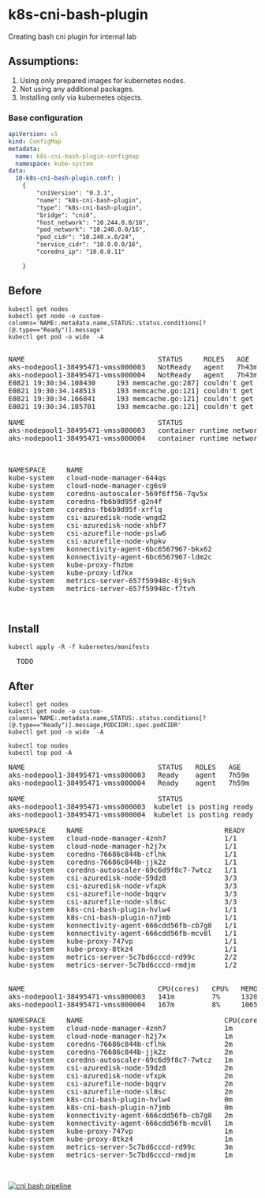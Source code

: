 # k8s-cni-bash-plugin
Creating bash cni plugin for internal lab


## Assumptions:

1. Using only prepared images for kubernetes nodes.
2. Not using any additional packages.
3. Installing only via kubernetes objects. 

### Base configuration
```yaml
apiVersion: v1
kind: ConfigMap
metadata:
  name: k8s-cni-bash-plugin-configmap
  namespace: kube-system
data:
  10-k8s-cni-bash-plugin.conf: |
    {
        "cniVersion": "0.3.1",
        "name": "k8s-cni-bash-plugin",
        "type": "k8s-cni-bash-plugin",
        "bridge": "cni0",
        "host_network": "10.244.0.0/16",
        "pod_network": "10.240.0.0/16",
        "pod_cidr": "10.240.x.0/24",
        "service_cidr": "10.0.0.0/16",
        "coredns_ip": "10.0.0.11"

    }
```


## Before

```console
kubectl get nodes
kubectl get node -o custom-columns='NAME:.metadata.name,STATUS:.status.conditions[?(@.type=="Ready")].message'
kubectl get pod -o wide  -A
```

<pre>

NAME                                STATUS     ROLES   AGE     VERSION
aks-nodepool1-38495471-vmss000003   NotReady   agent   7h43m   v1.25.11
aks-nodepool1-38495471-vmss000004   NotReady   agent   7h43m   v1.25.11
E0821 19:30:34.108430     193 memcache.go:287] couldn't get resource list for metrics.k8s.io/v1beta1: the server is currently unable to handle the request
E0821 19:30:34.148513     193 memcache.go:121] couldn't get resource list for metrics.k8s.io/v1beta1: the server is currently unable to handle the request
E0821 19:30:34.166841     193 memcache.go:121] couldn't get resource list for metrics.k8s.io/v1beta1: the server is currently unable to handle the request
E0821 19:30:34.185701     193 memcache.go:121] couldn't get resource list for metrics.k8s.io/v1beta1: the server is currently unable to handle the request
  
NAME                                STATUS
aks-nodepool1-38495471-vmss000003   container runtime network not ready: NetworkReady=false reason:NetworkPluginNotReady message:Network plugin returns error: cni plugin not initialized
aks-nodepool1-38495471-vmss000004   container runtime network not ready: NetworkReady=false reason:NetworkPluginNotReady message:Network plugin returns error: cni plugin not initialized



NAMESPACE     NAME                                           READY   STATUS    RESTARTS         AGE     IP           NODE                                NOMINATED NODE   READINESS GATES
kube-system   cloud-node-manager-644qs                       1/1     Running   1 (6h17m ago)    7h38m   10.224.0.6   aks-nodepool1-38495471-vmss000003   <none>           <none>
kube-system   cloud-node-manager-cg6s9                       1/1     Running   5 (6h35m ago)    7h38m   10.224.0.5   aks-nodepool1-38495471-vmss000004   <none>           <none>
kube-system   coredns-autoscaler-569f6ff56-7qv5x             0/1     Pending   0                7h38m   <none>       <none>                              <none>           <none>
kube-system   coredns-fb6b9d95f-g2n4f                        0/1     Pending   0                7h38m   <none>       <none>                              <none>           <none>
kube-system   coredns-fb6b9d95f-xrflq                        0/1     Pending   0                7h38m   <none>       <none>                              <none>           <none>
kube-system   csi-azuredisk-node-wngd2                       3/3     Running   3 (6h17m ago)    7h38m   10.224.0.6   aks-nodepool1-38495471-vmss000003   <none>           <none>
kube-system   csi-azuredisk-node-xhbf7                       3/3     Running   15 (6h35m ago)   7h38m   10.224.0.5   aks-nodepool1-38495471-vmss000004   <none>           <none>
kube-system   csi-azurefile-node-pslw6                       3/3     Running   3 (6h17m ago)    7h38m   10.224.0.6   aks-nodepool1-38495471-vmss000003   <none>           <none>
kube-system   csi-azurefile-node-vhpkv                       3/3     Running   15 (6h35m ago)   7h38m   10.224.0.5   aks-nodepool1-38495471-vmss000004   <none>           <none>
kube-system   konnectivity-agent-6bc6567967-bkx62            1/1     Running   5 (6h35m ago)    7h38m   10.224.0.5   aks-nodepool1-38495471-vmss000004   <none>           <none>
kube-system   konnectivity-agent-6bc6567967-ldm2c            1/1     Running   1 (6h17m ago)    7h38m   10.224.0.6   aks-nodepool1-38495471-vmss000003   <none>           <none>
kube-system   kube-proxy-fhzbm                               1/1     Running   5 (6h35m ago)    7h38m   10.224.0.5   aks-nodepool1-38495471-vmss000004   <none>           <none>
kube-system   kube-proxy-ld7kx                               1/1     Running   1 (6h17m ago)    7h38m   10.224.0.6   aks-nodepool1-38495471-vmss000003   <none>           <none>
kube-system   metrics-server-657f59948c-8j9sh                0/2     Pending   0                7h38m   <none>       <none>                              <none>           <none>
kube-system   metrics-server-657f59948c-f7tvh                0/2     Pending   0                7h38m   <none>       <none>                              <none>           <none>

  
</pre>


## Install

```console
kubectl apply -R -f kubernetes/manifests
```

<pre>
  TODO
</pre>

## After

```console
kubectl get nodes
kubectl get node -o custom-columns='NAME:.metadata.name,STATUS:.status.conditions[?(@.type=="Ready")].message,PODCIDR:.spec.podCIDR'
kubectl get pod -o wide  -A

kubectl top nodes
kubectl top pod -A

```
<pre>
NAME                                STATUS   ROLES   AGE     VERSION
aks-nodepool1-38495471-vmss000003   Ready    agent   7h59m   v1.25.11
aks-nodepool1-38495471-vmss000004   Ready    agent   7h59m   v1.25.11

NAME                                STATUS                                              PODCIDR
aks-nodepool1-38495471-vmss000003  kubelet is posting ready status. AppArmor enabled   10.244.48.0/24
aks-nodepool1-38495471-vmss000004  kubelet is posting ready status. AppArmor enabled   10.244.49.0/24

NAMESPACE     NAME                                  READY   STATUS    RESTARTS     AGE     IP            NODE                                NOMINATED NODE   READINESS GATES
kube-system   cloud-node-manager-4znh7              1/1     Running   0            3m3s    10.224.0.6    aks-nodepool1-38495471-vmss000003   <none>           <none>
kube-system   cloud-node-manager-h2j7x              1/1     Running   0            3m6s    10.224.0.5    aks-nodepool1-38495471-vmss000004   <none>           <none>
kube-system   coredns-76686c844b-cflhk              1/1     Running   0            3m9s    10.240.3.12   aks-nodepool1-38495471-vmss000003   <none>           <none>
kube-system   coredns-76686c844b-jjk2z              1/1     Running   0            3m9s    10.240.3.14   aks-nodepool1-38495471-vmss000003   <none>           <none>
kube-system   coredns-autoscaler-69c6d9f8c7-7wtcz   1/1     Running   0            3m9s    10.240.3.15   aks-nodepool1-38495471-vmss000003   <none>           <none>
kube-system   csi-azuredisk-node-59dz8              3/3     Running   0            3m1s    10.224.0.5    aks-nodepool1-38495471-vmss000004   <none>           <none>
kube-system   csi-azuredisk-node-vfxpk              3/3     Running   0            3m4s    10.224.0.6    aks-nodepool1-38495471-vmss000003   <none>           <none>
kube-system   csi-azurefile-node-bqqrv              3/3     Running   0            3m3s    10.224.0.5    aks-nodepool1-38495471-vmss000004   <none>           <none>
kube-system   csi-azurefile-node-sl8sc              3/3     Running   0            3m2s    10.224.0.6    aks-nodepool1-38495471-vmss000003   <none>           <none>
kube-system   k8s-cni-bash-plugin-hvlw4             1/1     Running   0            2m37s   10.224.0.6    aks-nodepool1-38495471-vmss000003   <none>           <none>
kube-system   k8s-cni-bash-plugin-n7jmb             1/1     Running   0            2m37s   10.224.0.5    aks-nodepool1-38495471-vmss000004   <none>           <none>
kube-system   konnectivity-agent-666cdd56fb-cb7g8   1/1     Running   0            3m9s    10.224.0.5    aks-nodepool1-38495471-vmss000004   <none>           <none>
kube-system   konnectivity-agent-666cdd56fb-mcv8l   1/1     Running   0            3m9s    10.224.0.6    aks-nodepool1-38495471-vmss000003   <none>           <none>
kube-system   kube-proxy-747vp                      1/1     Running   0            3m1s    10.224.0.6    aks-nodepool1-38495471-vmss000003   <none>           <none>
kube-system   kube-proxy-8tkz4                      1/1     Running   0            3m      10.224.0.5    aks-nodepool1-38495471-vmss000004   <none>           <none>
kube-system   metrics-server-5c7bd6cccd-rd99c       2/2     Running   0            3m9s    10.240.3.13   aks-nodepool1-38495471-vmss000003   <none>           <none>
kube-system   metrics-server-5c7bd6cccd-rmdjm       1/2     Running   3 (4s ago)   3m9s    10.240.4.20   aks-nodepool1-38495471-vmss000004   <none>           <none>  


NAME                                CPU(cores)   CPU%   MEMORY(bytes)   MEMORY%   
aks-nodepool1-38495471-vmss000003   141m         7%     1320Mi          61%       
aks-nodepool1-38495471-vmss000004   167m         8%     1065Mi          49%     
  
NAMESPACE     NAME                                  CPU(cores)   MEMORY(bytes)   
kube-system   cloud-node-manager-4znh7              1m           16Mi            
kube-system   cloud-node-manager-h2j7x              1m           17Mi            
kube-system   coredns-76686c844b-cflhk              2m           13Mi            
kube-system   coredns-76686c844b-jjk2z              2m           13Mi            
kube-system   coredns-autoscaler-69c6d9f8c7-7wtcz   1m           8Mi             
kube-system   csi-azuredisk-node-59dz8              2m           22Mi            
kube-system   csi-azuredisk-node-vfxpk              2m           42Mi            
kube-system   csi-azurefile-node-bqqrv              2m           34Mi            
kube-system   csi-azurefile-node-sl8sc              2m           20Mi            
kube-system   k8s-cni-bash-plugin-hvlw4             0m           0Mi             
kube-system   k8s-cni-bash-plugin-n7jmb             0m           0Mi             
kube-system   konnectivity-agent-666cdd56fb-cb7g8   2m           14Mi            
kube-system   konnectivity-agent-666cdd56fb-mcv8l   1m           12Mi            
kube-system   kube-proxy-747vp                      1m           13Mi            
kube-system   kube-proxy-8tkz4                      1m           11Mi            
kube-system   metrics-server-5c7bd6cccd-rd99c       3m           24Mi            
kube-system   metrics-server-5c7bd6cccd-rmdjm       1m           7Mi 

  
</pre>



[![cni bash pipeline](https://github.com/djkormo/k8s-cni-bash-plugin/actions/workflows/build-all.yml/badge.svg)](https://github.com/djkormo/k8s-cni-bash-plugin/actions/workflows/build-all.yml)
